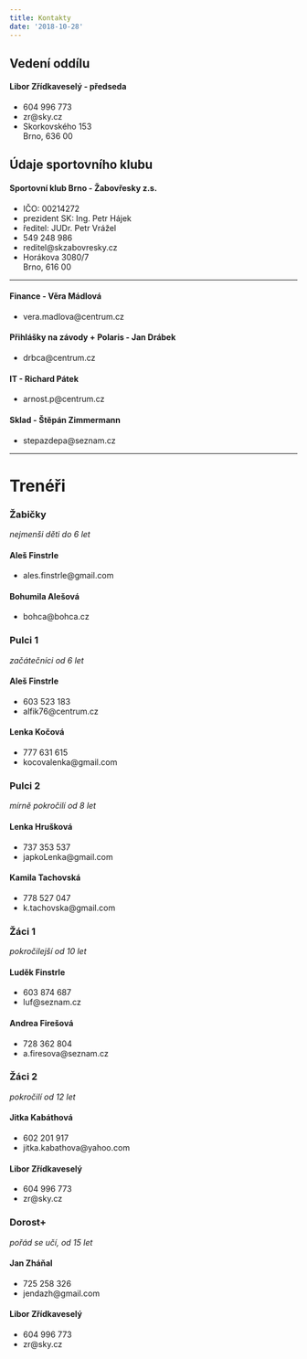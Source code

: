 ```yaml
---
title: Kontakty
date: '2018-10-28'
---
```


<div class="pure-g">
    <div class="pure-u-1 pure-u-lg-1-2">
        <h2>Vedení oddílu</h2>
            <h4>Libor Zřídkaveselý - předseda</h4>
                <ul class="fa-ul">
                    <li><i class="fa-li fa fa-phone"></i>604 996 773</li>
                    <li><i class="fa-li fa fa-envelope"></i>zr@sky.cz</li>
                    <li><i class="fa-li fa fa-home"></i>Skorkovského 153<br>Brno, 636 00</li>
                </ul>
   </div>
    <div class="pure-u-1 pure-u-lg-1-2">
        <h2>Údaje sportovního klubu</h2>
            <h4>Sportovní klub Brno - Žabovřesky z.s.</h4>
            <ul class="fa-ul">
                <li>IČO: 00214272</li>
                <li>prezident SK: Ing. Petr Hájek</li>
                <li>ředitel: JUDr. Petr Vrážel</li>
                <li><i class="fa-li fa fa-phone"></i>549 248 986</li>
                <li><i class="fa-li fa fa-envelope"></i>reditel@skzabovresky.cz</li>
                <li><i class="fa-li fa fa-map-marker"></i>Horákova 3080/7<br>Brno, 616 00</li>
            </ul>
    </div>
    <div class="pure-u-1">
    <hr>
    </div>
    <div class="pure-u-1 pure-u-lg-1-2">  
        <h4>Finance - Věra Mádlová</h4>
            <ul class="fa-ul">
                <li><i class="fa-li fa fa-envelope"></i>vera.madlova@centrum.cz</li>
            </ul>
    </div>
    <div class="pure-u-1 pure-u-lg-1-2">
        <h4>Přihlášky na závody + Polaris - Jan Drábek</h4>
            <ul class="fa-ul">
                <li><i class="fa-li fa fa-envelope"></i>drbca@centrum.cz</li>
            </ul>
    </div>
    <div class="pure-u-1 pure-u-lg-1-2">
        <h4>IT - Richard Pátek</h4>
            <ul class="fa-ul">
                <li><i class="fa-li fa fa-envelope"></i>arnost.p@centrum.cz</li>
            </ul>
    </div>
    <div class="pure-u-1 pure-u-lg-1-2">
        <h4>Sklad - Štěpán Zimmermann</h4>
            <ul class="fa-ul">
                <li><i class="fa-li fa fa-envelope"></i>stepazdepa@seznam.cz</li>
            </ul>
    </div>
    <div class="pure-u-1">
    <hr>
    <h1>Trenéři</h1>
    </div>
    <div class="divOuter pure-u-1 pure-u-lg-1-2">
        <div class="contact--divInner">
        <h3>Žabičky</h3>
            <em>nejmenši děti do 6 let</em>
            <h4>Aleš Finstrle</h4>
            <ul class="fa-ul">
                <li><i class="fa-li fa fa-envelope"></i>ales.finstrle@gmail.com</li>
            </ul>
            <h4>Bohumila Alešová</h4>
            <ul class="fa-ul">
                <li><i class="fa-li fa fa-envelope"></i>bohca@bohca.cz</li>
            </ul>  
        </div>      
    </div>
    <div class="divOuter pure-u-1 pure-u-lg-1-2">
        <div class="contact--divInner">
        <h3>Pulci 1</h3>
            <em>začátečníci od 6 let</em>
            <h4>Aleš Finstrle</h4>
            <ul class="fa-ul">
                <li><i class="fa-li fa fa-phone"></i>603 523 183</li>
                <li><i class="fa-li fa fa-envelope"></i>alfik76@centrum.cz</li>
            </ul>
            <h4>Lenka Kočová</h4>
            <ul class="fa-ul">
                <li><i class="fa-li fa fa-phone"></i>777 631 615</li>
                <li><i class="fa-li fa fa-envelope"></i>kocovalenka@gmail.com</li>
            </ul>            
            </div>
    </div>
    <div class="divOuter pure-u-1 pure-u-lg-1-2">
        <div class="contact--divInner">
        <h3>Pulci 2</h3>
            <em>mírně pokročilí od 8 let</em>
            <h4>Lenka Hrušková</h4>
            <ul class="fa-ul">
                <li><i class="fa-li fa fa-phone"></i>737 353 537</li>
                <li><i class="fa-li fa fa-envelope"></i>japkoLenka@gmail.com</li>
            </ul>
            <h4>Kamila Tachovská</h4>
            <ul class="fa-ul">
                <li><i class="fa-li fa fa-phone"></i>778 527 047</li>
                <li><i class="fa-li fa fa-envelope"></i>k.tachovska@gmail.com</li>
            </ul>          
            </div>
    </div>
    <div class="divOuter pure-u-1 pure-u-lg-1-2">
       <div class="contact--divInner">
        <h3>Žáci 1</h3>
            <em>pokročilejší od 10 let</em>
            <h4>Luděk Finstrle</h4>
            <ul class="fa-ul">
                <li><i class="fa-li fa fa-phone"></i>603 874 687</li>
                <li><i class="fa-li fa fa-envelope"></i>luf@seznam.cz</li>
            </ul>
            <h4>Andrea Firešová</h4>
            <ul class="fa-ul">
                <li><i class="fa-li fa fa-phone"></i>728 362 804</li>
                <li><i class="fa-li fa fa-envelope"></i>a.firesova@seznam.cz</li>
            </ul>            
            </div>
    </div>
    <div class="divOuter pure-u-1 pure-u-lg-1-2">
       <div class="contact--divInner">
        <h3>Žáci 2</h3>
            <em>pokročilí od 12 let</em>
            <h4>Jitka Kabáthová</h4>
            <ul class="fa-ul">
                <li><i class="fa-li fa fa-phone"></i>602 201 917</li>
                <li><i class="fa-li fa fa-envelope"></i>jitka.kabathova@yahoo.com</li>
            </ul>
            <h4>Libor Zřídkaveselý</h4>
            <ul class="fa-ul">
                <li><i class="fa-li fa fa-phone"></i>604 996 773</li>
                <li><i class="fa-li fa fa-envelope"></i>zr@sky.cz</li>
            </ul>
            </div>
    </div>
    <div class="divOuter pure-u-1 pure-u-lg-1-2">
        <div class="contact--divInner">
        <h3>Dorost+</h3>
            <em>pořád se učí, od 15 let</em>
            <h4>Jan Zháňal</h4>
            <ul class="fa-ul">
                <li><i class="fa-li fa fa-phone"></i>725 258 326</li>
                <li><i class="fa-li fa fa-envelope"></i>jendazh@gmail.com</li>
            </ul>
            <h4>Libor Zřídkaveselý</h4>
            <ul class="fa-ul">
                <li><i class="fa-li fa fa-phone"></i>604 996 773</li>
                <li><i class="fa-li fa fa-envelope"></i>zr@sky.cz</li>
            </ul>
    </div>
    </div>
</div>


 


